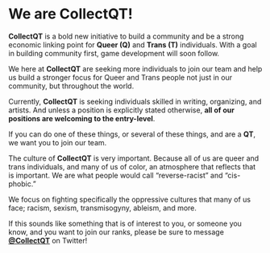 # We are CollectQT!

**CollectQT** is a bold new initiative to build a community and be a strong economic linking point for **Queer (Q)** and **Trans (T)** individuals. With a goal in building community first, game development will soon follow.

We here at **CollectQT** are seeking more individuals to join our team and help us build a stronger focus for Queer and Trans people not just in our community, but throughout the world.

Currently, **CollectQT** is seeking individuals skilled in writing, organizing, and artists. And unless a position is explicitly stated otherwise, **all of our positions are welcoming to the entry-level**.

If you can do one of these things, or several of these things, and are a **QT**, we want you to join our team.

The culture of **CollectQT** is very important. Because all of us are queer and trans individuals, and many of us of color, an atmosphere that reflects that is important. We are what people would call “reverse-racist” and “cis-phobic.”

We focus on fighting specifically the oppressive cultures that many of us face; racism, sexism, transmisogyny, ableism, and more.

If this sounds like something that is of interest to you, or someone you know, and you want to join our ranks, please be sure to message **[@CollectQT](https://twitter.com/CollectQT)** on Twitter!
